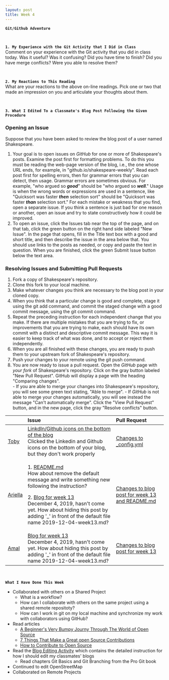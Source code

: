 ```yaml
---
layout: post
title: Week 4
---
```


**`Git/Github Adventure`**

&nbsp;
&nbsp;
&nbsp;

**`1. My Experience with the Git Activity that I Did in Class`**  
Comment on your experience with the Git activity that you did in class today. Was it useful? Was it confusing? Did you have time to finish? Did you have merge conflicts? Were you able to resolve them?

&nbsp;
&nbsp;

**`2. My Reactions to This Reading`**  
What are your reactions to the above on-line readings. Pick one or two that made an impression on you and articulate your thoughts about them.

&nbsp;
&nbsp;

**`3. What I Edited To a Classmate's Blog Post Following the Given Procedure`**

### Opening an Issue
Suppose that you have been asked to review the blog post of a user named Shakespeare.

  1. Your goal is to open issues on _GitHub_ for one or more of Shakespeare's posts. Examine the post first for formatting problems. To do this you must be reading the web-page version of the blog, i.e., the one whose URL ends, for example, in "github.io/shakespeare-weekly". Read each post first for spelling errors, then for grammar errors that you can detect, then usage. Grammar errors are sometimes obvious. For example, "who argued so **_good_**" should be "who argued so **_well_**." Usage is when the wrong words or expressions are used in a sentence, like "Quicksort was faster **_then_** selection
sort" should be "Quicksort was faster **_than_** selection sort." For each mistake or weakness that you find, open a separate issue. If you think a sentence is just bad for one reason or another, open an issue and try to state constructively how it could be improved.
  2. To open an issue, click the Issues tab near the top of the page, and on that tab, click the green button on the right hand side labeled "New Issue". In the page that opens, fill in the Title text box with a good and short title, and then describe the issue in the area below that. You should use links to the posts as needed, or copy and paste the text in question. When you are finished, click the green Submit Issue button below the text area.

### Resolving Issues and Submitting Pull Requests
  1. Fork a copy of Shakespeare's repository.
  2. Clone this fork to your local machine.
  3. Make whatever changes you think are necessary to the blog post in your cloned copy.
  4. When you think that a particular change is good and complete, stage it using the git add command, and commit the staged change with a good commit message, using the git commit command.
  5. Repeat the preceding instruction for each independent change that you make. If there are multiple mistakes that you are trying to fix, or improvements that you are trying to make, each should have its own commit with a distinct and descriptive commit message. This way it is easier to keep track of what was done, and to accept or reject them independently.
  6. When you are all finished with these changes, you are ready to push them to your upstream fork of Shakespeare's repository. 
  7. Push your changes to your remote using the git push command.
  8. You are now ready to issue a pull request. Open the _GitHub_ page with _your fork_ of Shakespeare's repository. Click on the gray button labeled "New Pull Request". GitHub will display a page with the heading "Comparing changes".  
    - If you are able to merge your changes into Shakespeare's repository, you will see some green text stating, "Able to merge".
    - If _GitHub_ is not able to merge your changes automatically, you will see instead the message "Can't automatically merge". Click the "View Pull Request" button, and in the new page, click the gray "Resolve conflicts" button.

| | Issue | Pull Request |
|:---|:---|:---|
| [Toby](https://github.com/hunter-college-ossd-fall-2019/tobyau-weekly) | [LinkdIn/Github icons on the bottom of the blog](https://github.com/hunter-college-ossd-fall-2019/tobyau-weekly/issues/1) <br> Clicked the Linkedin and Github icons on the bottom of your blog, but they don't work properly | [Changes to _config.yml](https://github.com/hunter-college-ossd-fall-2019/tobyau-weekly/pull/2) |
| [Ariella](https://github.com/hunter-college-ossd-fall-2019/ariella879-weekly) | <p> 1. [README.md](https://github.com/hunter-college-ossd-fall-2019/ariella879-weekly/issues/5) <br> How about remove the default message and write something new following the instruction? </p> 2. [Blog for week 13](https://github.com/hunter-college-ossd-fall-2019/ariella879-weekly/issues/3) <br> December 4, 2019, hasn't come yet. How about hiding this post by adding '_' in front of the default file name 2019-12-04-week13.md? </p> | [Changes to blog post for week 13 and README.md](https://github.com/hunter-college-ossd-fall-2019/ariella879-weekly/pull/4) |
| [Amal](https://github.com/hunter-college-ossd-fall-2019/shadow12ac-weekly) | [Blog for week 13](https://github.com/hunter-college-ossd-fall-2019/shadow12ac-weekly/issues/2) <br> December 4, 2019, hasn't come yet. How about hiding this post by adding '_' in front of the default file name 2019-12-04-week13.md? | [Changes to blog post for week 13](https://github.com/hunter-college-ossd-fall-2019/shadow12ac-weekly/pull/3)|

&nbsp;
&nbsp;
&nbsp;

**`What I Have Done This Week`**
- Collaborated with others on a Shared Project
  - What is a workflow?
  - How can I collaborate with others on the same project using a shared remote repositoty?
  - How can I work in git on my local machine and synchronize my work with collaborators using GitHub?
- Read articles
  - [A Beginner's Very Bumpy Journy Through The World of Open Source](https://www.freecodecamp.org/news/a-beginners-very-bumpy-journey-through-the-world-of-open-source-4d108d540b39/)
  - [7 Things That Make a Great open Source Contributions](https://blog.newrelic.com/engineering/open-source-contribution/)
  - [How to Contribute to Open Source](https://opensource.guide/how-to-contribute/)
- Read the [Blog Editing Activity](http://www.compsci.hunter.cuny.edu/~sweiss/course_materials/csci395.86/activities_f19/blog_editing_activity.pdf) which contains the detailed instruction for how I should edit my classmates' blogs
  - Read chapters Git Basics and Git Branching from the Pro Git book
- Continued to edit OpenStreetMap
- Collaborated on Remote Projects
  
